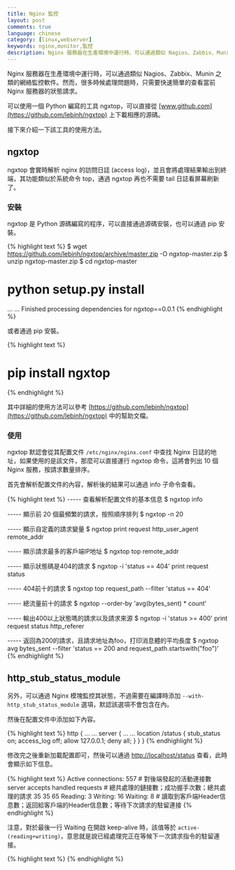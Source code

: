 ```yaml
---
title: Nginx 監控
layout: post
comments: true
language: chinese
category: [linux,webserver]
keywords: nginx,monitor,監控
description: Nginx 服務器在生產環境中運行時，可以通過類似 Nagios、Zabbix、Munin 之類的網絡監控軟件。然而，很多時候處理問題時，只需要快速簡單的查看當前 Nginx 服務器的狀態請求。可以使用一個 Python 編寫的工具 ngxtop，可以直接從 [www.github.com](https://github.com/lebinh/ngxtop) 上下載相應的源碼。接下來介紹一下該工具的使用方法。
---
```


Nginx 服務器在生產環境中運行時，可以通過類似 Nagios、Zabbix、Munin 之類的網絡監控軟件。然而，很多時候處理問題時，只需要快速簡單的查看當前 Nginx 服務器的狀態請求。

可以使用一個 Python 編寫的工具 ngxtop，可以直接從 [www.github.com](https://github.com/lebinh/ngxtop) 上下載相應的源碼。

接下來介紹一下該工具的使用方法。

<!-- more -->

## ngxtop

ngxtop 會實時解析 nginx 的訪問日誌 (access log)，並且會將處理結果輸出到終端，其功能類似於系統命令 top，通過 ngxtop 再也不需要 tail 日誌看屏幕刷新了。

### 安裝

ngxtop 是 Python 源碼編寫的程序，可以直接通過源碼安裝，也可以通過 pip 安裝。

{% highlight text %}
$ wget https://github.com/lebinh/ngxtop/archive/master.zip -O ngxtop-master.zip
$ unzip ngxtop-master.zip
$ cd ngxtop-master
# python setup.py install
... ...
Finished processing dependencies for ngxtop==0.0.1
{% endhighlight %}

或者通過 pip 安裝。

{% highlight text %}
# pip install ngxtop
{% endhighlight %}

其中詳細的使用方法可以參考 [https://github.com/lebinh/ngxtop](https://github.com/lebinh/ngxtop) 中的幫助文檔。

### 使用

ngxtop 默認會從其配置文件 ```/etc/nginx/nginx.conf``` 中查找 Nginx 日誌的地址，如果使用的是該文件，那麼可以直接運行 ngxtop 命令，這將會列出 10 個 Nginx 服務，按請求數量排序。

首先會解析配置文件的內容，解析後的結果可以通過 info 子命令查看。

{% highlight text %}
----- 查看解析配置文件的基本信息
$ ngxtop info

----- 顯示前 20 個最頻繁的請求，按照順序排列
$ ngxtop -n 20

----- 顯示自定義的請求變量
$ ngxtop print request http_user_agent remote_addr

----- 顯示請求最多的客戶端IP地址
$ ngxtop top remote_addr

----- 顯示狀態碼是404的請求
$ ngxtop -i 'status == 404' print request status

----- 404前十的請求
$ ngxtop top request_path --filter 'status == 404'

----- 總流量前十的請求
$ ngxtop --order-by 'avg(bytes_sent) * count'

----- 輸出400以上狀態嗎的請求以及請求來源
$ ngxtop -i 'status >= 400' print request status http_referer

----- 返回為200的請求，且請求地址為foo，打印消息體的平均長度
$ ngxtop avg bytes_sent --filter 'status == 200 and request_path.startswith("foo")'
{% endhighlight %}


## http_stub_status_module

另外，可以通過 Nginx 模塊監控其狀態，不過需要在編譯時添加 ```--with-http_stub_status_module``` 選項，默認該選項不會包含在內。

然後在配置文件中添加如下內容。

{% highlight text %}
http {
    ... ...
    server {
        ... ...
        location /status {
            stub_status on;
            access_log off;
            allow 127.0.0.1;
            deny all;
        }
    }
}
{% endhighlight %}

修改完之後重新加載配置即可，然後可以通過 [http://localhost/status](http://localhost/status) 查看，此時會顯示如下信息。

{% highlight text %}
Active connections: 557             # 對後端發起的活動連接數
server accepts handled requests     # 總共處理的鏈接數；成功握手次數；總共處理的請求
35 35 65
Reading: 3 Writing: 16 Waiting: 8   # 讀取到客戶端Header信息數；返回給客戶端的Header信息數；等待下次請求的駐留連接
{% endhighlight %}

注意，對於最後一行 Waiting 在開啟 keep-alive 時，該值等於 ```active-(reading+writing)```，意思就是說已經處理完正在等候下一次請求指令的駐留連接。

<!--
https://linux.cn/article-5970-1.html
http://www.ttlsa.com/zabbix/zabbix-monitor-nginx-performance/
-->


{% highlight text %}
{% endhighlight %}
